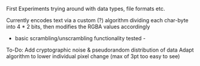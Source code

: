 First Experiments trying around with data types, file formats etc. 

Currently encodes text via a custom (?) algorithm dividing each char-byte into 4 * 2 bits, then modifies the RGBA values accordingly

- basic scrambling/unscrambling functionality tested -

To-Do:
Add cryptographic noise & pseudorandom distribution of data
Adapt algorithm to lower individual pixel change (max of 3pt too easy to see)
